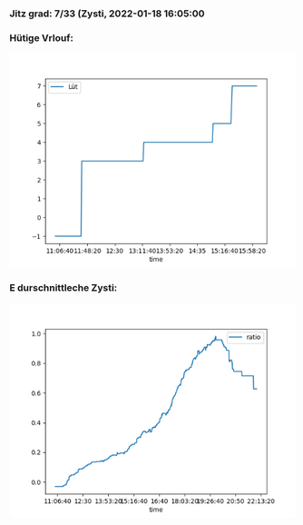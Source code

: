 ### Jitz grad: 7/33 (Zysti, 2022-01-18 16:05:00

### Hütige Vrlouf:
![Graph](Today.png)

### E durschnittleche Zysti:
![Graph](Zysti.png)